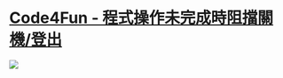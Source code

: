 # [Code4Fun - 程式操作未完成時阻擋關機/登出](https://blog.darkthread.net/blog/prevent-shutdown-in-dotnet/)

[![](https://markdown-videos.deta.dev/youtube/xV5Mo3RtGd0)](https://www.youtube.com/watch?v=xV5Mo3RtGd0)
